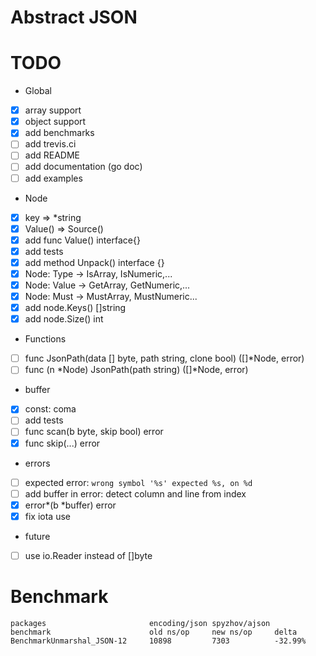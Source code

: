 # Abstract JSON


# TODO

- Global
- [x] array support
- [x] object support
- [x] add benchmarks
- [ ] add trevis.ci
- [ ] add README
- [ ] add documentation (go doc)
- [ ] add examples
- Node
- [x] key => *string
- [x] ‌Value() => Source()
- [x] add func Value() interface{}
- [x] add tests
- [x] add method Unpack() interface {}
- [x] ‌Node: Type -> IsArray, IsNumeric,...
- [x] ‌Node: Value -> GetArray, GetNumeric,...
- [x] ‌Node: Must -> MustArray, MustNumeric...
- [x] add ‌node.Keys() []string
- [x] add ‌node.Size() int
- Functions 
- [ ] func JsonPath(data [] byte, path string, clone bool) ([]*Node, error) 
- [ ] func (n *Node) JsonPath(path string) ([]*Node, error)
- buffer
- [x] ‌const: coma
- [ ] add tests
- [ ] func scan(b byte, skip bool) error
- [x] func skip(...) error
- errors
- [ ] expected error: `wrong symbol '%s' expected %s, on %d`
- [ ] add buffer in error: detect column and line from index
- [x] ‌error*(b *buffer) error
- [x] fix iota use
- future
- [ ] use io.Reader instead of []byte

# Benchmark

```
packages                       encoding/json spyzhov/ajson
benchmark                      old ns/op     new ns/op     delta
BenchmarkUnmarshal_JSON-12     10898         7303          -32.99%
```